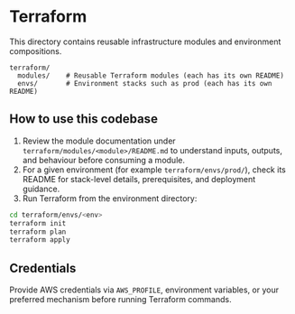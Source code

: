 # Terraform

This directory contains reusable infrastructure modules and environment compositions.

```
terraform/
  modules/    # Reusable Terraform modules (each has its own README)
  envs/       # Environment stacks such as prod (each has its own README)
```

## How to use this codebase

1. Review the module documentation under `terraform/modules/<module>/README.md` to understand inputs, outputs, and behaviour before consuming a module.
2. For a given environment (for example `terraform/envs/prod/`), check its README for stack-level details, prerequisites, and deployment guidance.
3. Run Terraform from the environment directory:

```bash
cd terraform/envs/<env>
terraform init
terraform plan
terraform apply
```

## Credentials

Provide AWS credentials via `AWS_PROFILE`, environment variables, or your preferred mechanism before running Terraform commands.
